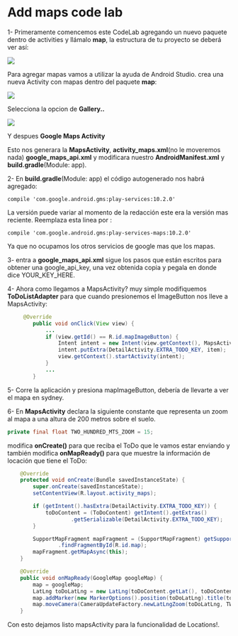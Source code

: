 Add maps code lab
===============

1- Primeramente comencemos este CodeLab agregando un nuevo paquete dentro de activities y llámalo **map**,  la estructura de tu proyecto se deberá ver así:

<img src="http://i.imgur.com/cLKXDa0.png">

Para agregar mapas vamos a utilizar la ayuda de Android Studio. crea una nueva Activity con mapas dentro del paquete **map**:

<img src="http://i.imgur.com/1N5yJT4.png">

Selecciona la opcion de **Gallery..**

<img src="http://i.imgur.com/68NTnKH.png">

Y despues **Google Maps Activity**

Esto nos generara la **MapsActivity**, **activity_maps.xml**(no le moveremos nada) **google_maps_api.xml** y modificara nuestro **AndroidManifest.xml** y **build.gradle**(Module: app).

2- En **build.gradle**(Module: app) el código autogenerado nos habrá agregado:
``` 
compile 'com.google.android.gms:play-services:10.2.0'
``` 
La versión puede variar al momento de la redacción este era la versión mas reciente. Reemplaza esta linea por :
``` 
compile 'com.google.android.gms:play-services-maps:10.2.0'
``` 
Ya que no ocupamos los otros servicios de google mas que los mapas.

3- entra a **google_maps_api.xml** sigue los pasos que están escritos para obtener una google_api_key, una vez obtenida copia y pegala en donde dice YOUR_KEY_HERE. 

4- Ahora como llegamos a MapsActivity? muy simple modifiquemos **ToDoListAdapter** para que cuando presionemos el ImageButton nos lleve a MapsActivity:
``` java
     @Override
        public void onClick(View view) {
		    ...
            if (view.getId() == R.id.mapImageButton) {
                Intent intent = new Intent(view.getContext(), MapsActivity.class);
                intent.putExtra(DetailActivity.EXTRA_TODO_KEY, item);
                view.getContext().startActivity(intent);
            }
		    ...
        }
```
5- Corre la aplicación y presiona mapImageButton, debería de llevarte a ver el mapa en sydney.

6- En **MapsActivity** declara la siguiente constante que representa un zoom al mapa a una altura de 200 metros sobre el suelo.
``` java
private final float TWO_HUNDRED_MTS_ZOOM = 15;
```

modifica **onCreate()** para que reciba el ToDo que le vamos estar enviando y también modifica **onMapReady()** para que muestre la información de locación que tiene el ToDo:

``` java
    @Override
    protected void onCreate(Bundle savedInstanceState) {
        super.onCreate(savedInstanceState);
        setContentView(R.layout.activity_maps);

        if (getIntent().hasExtra(DetailActivity.EXTRA_TODO_KEY)) {
            toDoContent = (ToDoContent) getIntent().getExtras()
                    .getSerializable(DetailActivity.EXTRA_TODO_KEY);
        }

        SupportMapFragment mapFragment = (SupportMapFragment) getSupportFragmentManager()
                .findFragmentById(R.id.map);
        mapFragment.getMapAsync(this);
    }

    @Override
    public void onMapReady(GoogleMap googleMap) {
        map = googleMap;
        LatLng toDoLatLng = new LatLng(toDoContent.getLat(), toDoContent.getLng());
        map.addMarker(new MarkerOptions().position(toDoLatLng).title(toDoContent.getTitle()));
        map.moveCamera(CameraUpdateFactory.newLatLngZoom(toDoLatLng, TWO_HUNDRED_MTS_ZOOM));
    }
```

Con esto dejamos listo mapsActivity para la funcionalidad de Locations!.